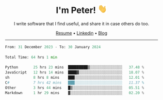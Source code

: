 <h1 align="center">I'm Peter! <img src="https://raw.githubusercontent.com/peterrauscher/peterrauscher/master/wave.gif" width="30px" height="30px" /></h1>
<p align="center">I write software that I find useful, and share it in case others do too.</p>
<p align="center">
  <a href="https://peterrauscher.github.io/peterrauscher/resume.pdf">Resume</a> •
  <a href="https://www.linkedin.com/in/peter-rauscher">Linkedin</a> •
  <a href="https://peterrauscher.com">Blog</a>
</p>
<hr/>
<!--START_SECTION:waka-->

```python
From: 31 December 2023 - To: 30 January 2024

Total Time: 64 hrs 1 min

Python       25 hrs 23 mins  █████████▒░░░░░░░░░░░░░░░   37.48 %
JavaScript   12 hrs 14 mins  ████▓░░░░░░░░░░░░░░░░░░░░   18.07 %
sh           8 hrs 8 mins    ███░░░░░░░░░░░░░░░░░░░░░░   12.01 %
C#           7 hrs 42 mins   ███░░░░░░░░░░░░░░░░░░░░░░   11.37 %
Other        3 hrs 44 mins   █▒░░░░░░░░░░░░░░░░░░░░░░░   05.51 %
Markdown     1 hr 29 mins    ▓░░░░░░░░░░░░░░░░░░░░░░░░   02.20 %
```

<!--END_SECTION:waka-->
